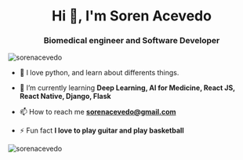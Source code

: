 <h1 align="center">Hi 👋, I'm Soren Acevedo</h1>
<h3 align="center">Biomedical engineer and Software Developer</h3>

<p align="left"> <img src="https://komarev.com/ghpvc/?username=sorenacevedo&label=Profile%20views&color=0e75b6&style=flat" alt="sorenacevedo" /> </p>

- 🐍 I love python, and learn about differents things.

- 🌱 I’m currently learning **Deep Learning, AI for Medicine, React JS, React Native, Django, Flask**

- 📫 How to reach me **sorenacevedo@gmail.com**

- ⚡ Fun fact **I love to play guitar and play basketball**


<p><img align="left" src="https://github-readme-stats.vercel.app/api/top-langs?username=sorenacevedo&show_icons=true&locale=en&layout=compact" alt="sorenacevedo" /></p>

<!--- This Readme was created using https://rahuldkjain.github.io/gh-profile-readme-generator/ --->
